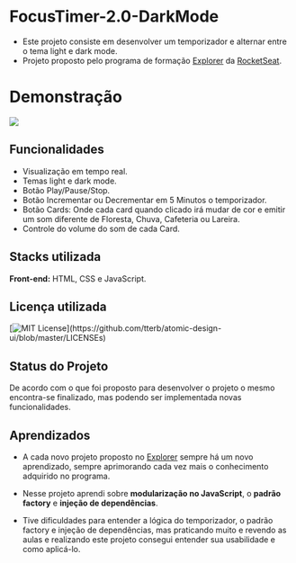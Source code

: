 # FocusTimer-2.0-DarkMode
 
- Este projeto consiste em desenvolver um temporizador e alternar entre o tema light e dark mode.
- Projeto proposto pelo programa de formação [Explorer](https://www.rocketseat.com.br/explorer) da [RocketSeat](https://www.rocketseat.com.br/).

# Demonstração

<img src="https://github.com/wiltonmartinsdev/FocusTimer-2.0/blob/main/assets/focusTimerDark.gif" />


## Funcionalidades

- Visualização em tempo real.
- Temas light e dark mode.
- Botão Play/Pause/Stop.
- Botão Incrementar ou Decrementar em 5 Minutos o temporizador.
- Botão Cards: Onde cada card quando clicado irá mudar de cor e emitir um som diferente de Floresta, Chuva, Cafeteria ou Lareira.
- Controle do volume do som de cada Card. 


## Stacks utilizada

**Front-end:** HTML, CSS e JavaScript.


## Licença utilizada

[![MIT License](https://img.shields.io/apm/l/atomic-design-ui.svg?)](https://github.com/tterb/atomic-design-ui/blob/master/LICENSEs)


## Status do Projeto

De acordo com o que foi proposto para desenvolver o projeto o mesmo encontra-se finalizado, mas podendo ser implementada novas funcionalidades.


## Aprendizados

- A cada novo projeto proposto no [Explorer](https://www.rocketseat.com.br/explorer) sempre há um novo aprendizado, sempre aprimorando cada vez mais o conhecimento adquirido no programa.  

- Nesse projeto aprendi sobre **modularização no JavaScript**, o **padrão factory** e **injeção de dependências**.

- Tive dificuldades para entender a lógica do temporizador, o padrão factory e injeção de dependências, mas praticando muito e revendo as aulas e realizando este projeto consegui entender sua usabilidade e como aplicá-lo.
